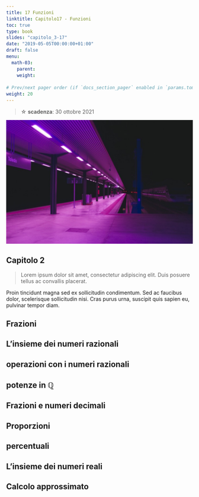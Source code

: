 ```yaml
---
title: 17 Funzioni
linktitle: Capitolo17 - Funzioni
toc: true
type: book
slides: "capitolo_3-17"
date: "2019-05-05T00:00:00+01:00"
draft: false
menu:
  math-03:
    parent:
    weight:

# Prev/next pager order (if `docs_section_pager` enabled in `params.toml`)
weight: 20
---
```


> ☆ **scadenza**: 30 ottobre 2021

![ex2_img](../math-03/images/night.jpeg)

## Capitolo 2

> Lorem ipsum dolor sit amet, consectetur adipiscing elit. Duis posuere tellus ac convallis placerat.

Proin tincidunt magna sed ex sollicitudin condimentum. Sed ac faucibus dolor, scelerisque sollicitudin nisi. Cras purus urna, suscipit quis sapien eu, pulvinar tempor diam.

## Frazioni

## L’insieme dei numeri razionali

## operazioni con i numeri razionali

## potenze in $\mathbb{Q}$

## Frazioni e numeri decimali

## Proporzioni

## percentuali

## L’insieme dei numeri reali

## Calcolo approssimato
